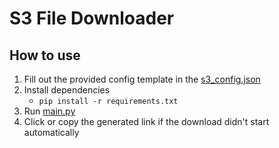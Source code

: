 # S3 File Downloader

## How to use

1. Fill out the provided config template in the [s3_config.json](secrets/s3_config.json)
2. Install dependencies
    - `pip install -r requirements.txt`
3. Run [main.py](main.py)
4. Click or copy the generated link if the download didn't start automatically
